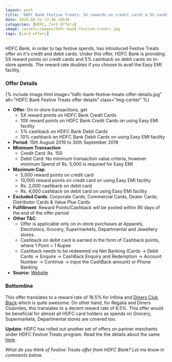 ```yaml
---
layout: post
title: 'HDFC Bank Festive Treats: 5X rewards on credit cards & 5% cashback on debit cards'
date: 2019-08-31 13:46 +0530
categories: [HDFC, Card Offers]
image: /assets/images/hdfc-bank-festive-treats.jpg
tags: [card-offers]
---
```


HDFC Bank, in order to tap festive spends, has introduced Festive Treats offer on it's credit and debit cards. Under this offer, HDFC Bank is providing 5X reward points on credit cards and 5% cashback on debit cards on in-store spends. The reward rate doubles if you choose to avail the Easy EMI facility.

### Offer Details

{% include image.html image="hdfc-bank-festive-treats-offer-details.jpg" alt="HDFC Bank Festive Treats offer details" class="img-center" %}

- **Offer**: On in-store transactions, get
  - 5X reward points on HDFC Bank Credit Cards
  - 10X reward points on HDFC Bank Credit Cards on using Easy EMI facility
  - 5% cashback on HDFC Bank Debit Cards
  - 10% cashback on HDFC Bank Debit Cards on using Easy EMI facility
- **Period**: 15th August 2019 to 30th September 2019
- **Minimum Transaction**:
  - Credit Card: Rs. 150
  - Debit Card: No minimum transaction value criteria, however minimum Spend of Rs. 5,000 is required for Easy EMI
- **Maximum Cap**:
  - 5,000 reward points on credit card
  - 10,000 reward points on credit card on using Easy EMI facility
  - Rs. 2,000 cashback on debit card
  - Rs. 4,000 cashback on debit card on using Easy EMI facility
- **Excluded Cards**: Corporate Cards, Commercial Cards, Dealer Cards, Distributor Cards & Value Plus Cards
- **Fulfillment**: Reward Points/Cashback will be posted within 90 days of the end of the offer period
- **Other T&C**:
  - Offer is applicable only on in-store purchases at Apparels, Electronics, Grocery, Supermarkets, Departmental and Jewellery stores.
  - Cashback on debit card is earned in the form of Cashback points, where 1 Point = 1 Rupee
  - Cashback needs to be redeemed via Net Banking (Cards → Debit Cards → Enquire → CashBack Enquiry and Redemption → Account Number → Continue → Input the CashBack amount) or Phone Banking
- **Source**: [Website](https://offers.smartbuy.hdfcbank.com/offer_details/13141)

### Bottomline

This offer translates to a reward rate of 16.5% for Infinia and [Diners Club Black](/hdfc-diners-club-black-credit-card-review/) which is quite awesome. On other hand, for Regalia and Diners Clubmiles, this translates to a decent reward rate of 6.5%. This offer would be beneficial for almost all HDFC card holders as spends on Grocery, Supermarkets, Departmental stores are covered too.

**Update**: HDFC has rolled out another set of offers on partner merchants under HDFC Festive Treats program. Read the the details about the same [here](/hdfc-bank-festive-treats-partner-merchant-offers/).

_What do you think of Festive Treats offer from HDFC Bank? Let me know in comments below._
